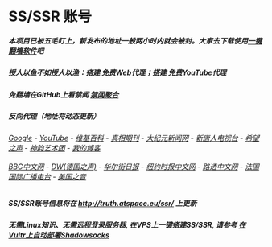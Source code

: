 # SS/SSR 账号 

##### 本项目已被五毛盯上，新发布的地址一般两小时内就会被封。大家去下载使用[一键翻墙软件](https://github.com/gfw-breaker/nogfw/blob/master/README.md)吧

##### 授人以鱼不如授人以渔：搭建 [免费Web代理](https://github.com/no-gfw/heroku-node-proxy#--end--)；搭建 [免费YouTube代理](https://github.com/gfw-breaker/you2php-heroku#--end--) 

##### 免翻墙在GitHub上看禁闻 [禁闻聚合](https://github.com/gfw-breaker/banned-news/blob/master/README.md)

##### 反向代理（地址将动态更新）
######  [Google](http://45.76.210.92:8888/search?q=425事件) - [YouTube](https://nogfw.the-youtube.win) - [维基百科](http://45.76.210.92:8100/wiki/喬高-麥塔斯調查報告) - [真相期刊](http://45.76.210.92:8300/display.aspx?category_id=3&zhuanti_id=2) - [大纪元新闻网](http://45.76.210.92:10080) - [新唐人电视台](http://45.76.210.92:8000) - [希望之声](http://45.76.210.92:8200) - [神韵艺术团](http://45.76.210.92:8000/xtr/gb/prog673.html) - [我的博客](http://45.76.210.92:10000/)<br/> <br/> [BBC中文网](http://45.76.210.92:9100/zhongwen) - [DW(德国之声)](http://45.76.210.92:9200/zh/在线报导/s-9058?&zhongwen=simp) - [华尔街日报](http://45.76.210.92:9300) - [纽约时报中文网](http://45.76.210.92:9400) - [路透中文网](http://45.76.210.92:9500/) - [法国国际广播电台](http://45.76.210.92:9600/) - [美国之音](http://45.76.210.92:9700/) 


##### SS/SSR账号信息将在  http://truth.atspace.eu/ssr/ 上更新

##### 无需Linux知识、无需远程登录服务器, 在VPS上一键搭建SS/SSR, 请参考 [在Vultr上自动部署Shadowsocks](https://gfw-breaker.win/vultr%e9%83%a8%e7%bd%b2ss/) 
